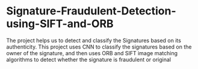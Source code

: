 # Signature-Fraudulent-Detection-using-SIFT-and-ORB
The project helps us to detect and classify the Signatures based on its authenticity. This project uses CNN to classify the signatures based on the owner of the signature, and then uses ORB and SIFT image matching algorithms to detect whether the signature is fraudulent or original
